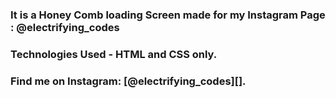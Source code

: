 ### It is a Honey Comb loading Screen made for my Instagram Page : @electrifying_codes

### Technologies Used - HTML and CSS only.

### Find me on Instagram: [@electrifying_codes][].

[instagram]: https://www.instagram.com/electrifying_codes